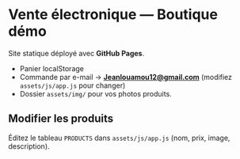 # Vente électronique — Boutique démo

Site statique déployé avec **GitHub Pages**.
- Panier localStorage
- Commande par e-mail → **Jeanlouamou12@gmail.com** (modifiez `assets/js/app.js` pour changer)
- Dossier `assets/img/` pour vos photos produits.

## Modifier les produits
Éditez le tableau `PRODUCTS` dans `assets/js/app.js` (nom, prix, image, description).
